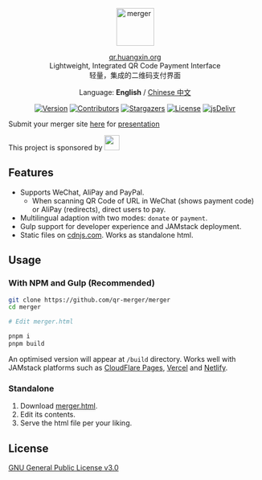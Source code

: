 <p align="center">
  <a href="https://merger.huangxin.org">
    <img alt="merger" src="https://edge.huangxin.org/images/2024/04/404313540.png" height="75">
  </a>
</p>

<p align="center">
<a href="https://qr.huangxin.org">qr.huangxin.org</a>
<br>
Lightweight, Integrated QR Code Payment Interface<br>轻量，集成的二维码支付界面
</p>
<p align="center">
Language: <strong>English</strong> / <a href="./README-CN.md">Chinese 中文</a>
</p>


<p align="center">
<a href="https://github.com/qr-merger/merger/releases"><img alt="Version" src="https://img.shields.io/github/release/qr-merger/merger/all.svg?style=flat-square"/></a>
<a href="https://github.com/qr-merger/merger/graphs/contributors"><img alt="Contributors" src="https://img.shields.io/github/contributors/qr-merger/merger.svg?style=flat-square"/></a>
<a href="https://github.com/qr-merger/merger/stargazers"><img alt="Stargazers" src="https://img.shields.io/github/stars/qr-merger/merger.svg?style=flat-square"/></a>
<a href="https://github.com/qr-merger/merger/blob/master/LICENSE"><img alt="License" src="https://img.shields.io/github/license/qr-merger/merger.svg?style=flat-square"/></a>
<a href="https://www.jsdelivr.com/package/gh/qr-merger/merger"><img alt="jsDelivr" src="https://data.jsdelivr.com/v1/package/gh/qr-merger/merger/badge"/></a>
</p>

Submit your merger site [here](https://github.com/qr-merger/merger/issues/4) for [presentation](https://merger.huangxin.org/#/en-gb/?id=other-demo-sites)

This project is sponsored by <a target="_blank" href="https://www.cloudflare.com"><img src="https://vip2.loli.io/2023/06/15/leUw2vnXKZRTcLE.png" height="30px"></a>

## Features

- Supports WeChat, AliPay and PayPal.
  - When scanning QR Code of URL in WeChat (shows payment code) or AliPay (redirects), direct users to pay.
- Multilingual adaption with two modes: `donate` or `payment`.
- Gulp support for developer experience and JAMstack deployment.
- Static files on [cdnjs.com](https://cdnjs.com/libraries/merger). Works as standalone html.

## Usage

### With NPM and Gulp (Recommended)
```bash
git clone https://github.com/qr-merger/merger
cd merger

# Edit merger.html

pnpm i
pnpm build
```
An optimised version will appear at `/build` directory. Works well with JAMstack platforms such as [CloudFlare Pages](https://pages.cloudflare.com), [Vercel](https://vercel.com) and [Netlify](https://www.netlify.com).

### Standalone

1. Download [merger.html](https://github.com/qr-merger/merger/blob/master/merger.html).
2. Edit its contents.
3. Serve the html file per your liking.


## License

[GNU General Public License v3.0](https://github.com/qr-merger/merger/blob/master/LICENSE)
